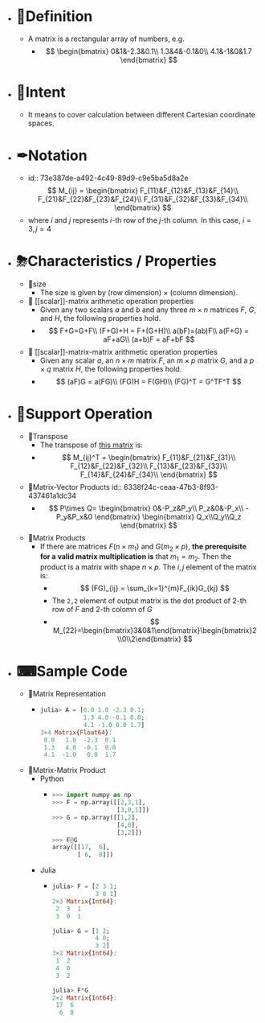 - # 📝Definition
	- A matrix is a rectangular array of numbers, e.g.
		- $$
		  \begin{bmatrix}
		  0&1&-2.3&0.1\\
		  1.3&4&-0.1&0\\
		  4.1&-1&0&1.7
		  \end{bmatrix}
		  $$
- # 🎯Intent
	- It means to cover calculation between different Cartesian coordinate spaces.
- # ✒Notation
	- id:: 73e387de-a492-4c49-89d9-c9e5ba5d8a2e
	  $$
	  M_{ij} = \begin{bmatrix}
	  F_{11}&F_{12}&F_{13}&F_{14}\\
	  F_{21}&F_{22}&F_{23}&F_{24}\\
	  F_{31}&F_{32}&F_{33}&F_{34}\\
	  \end{bmatrix}
	  $$
	- where $i$ and $j$ represents $i$-th row of the $j$-th column. In this case, $i=3,j=4$
- # ⛈Characteristics / Properties
	- 📌size
		- The size is given by (row dimension) $\times$ (column dimension).
	- 📌 [[scalar]]-matrix arithmetic operation properties
		- Given any two scalars $a$ and $b$ and any three $m\times n$ matrices $F$, $G$, and $H$, the following properties hold.
		- $$
		  F+G=G+F\\
		  (F+G)+H = F+(G+H)\\
		  a(bF)=(ab)F\\
		  a(F+G) = aF+aG\\
		  (a+b)F = aF+bF
		  $$
	- 📌 [[scalar]]-matrix-matrix arithmetic operation properties
		- Given any scalar $a$, an $n\times m$ matrix $F$, an $m\times p$ matrix $G$, and a $p\times q$ matrix $H$, the following properties hold.
		- $$
		  (aF)G = a(FG)\\
		  (FG)H = F(GH)\\
		  (FG)^T = G^TF^T
		  $$
- # 💫Support Operation
	- 📌Transpose
		- The transpose of [this matrix](((73e387de-a492-4c49-89d9-c9e5ba5d8a2e))) is:
		- $$
		  M_{ij}^T = 
		  \begin{bmatrix}
		  F_{11}&F_{21}&F_{31}\\
		  F_{12}&F_{22}&F_{32}\\
		  F_{13}&F_{23}&F_{33}\\
		  F_{14}&F_{24}&F_{34}\\
		  \end{bmatrix}
		  $$
	- 📌Matrix-Vector Products
	  id:: 6338f24c-ceaa-47b3-8f93-437461a1dc34
		- $$
		  P\times Q=
		  \begin{bmatrix}
		  0&-P_z&P_y\\
		  P_z&0&-P_x\\
		  -P_y&P_x&0
		  \end{bmatrix}
		  \begin{bmatrix}
		  Q_x\\Q_y\\Q_z
		  \end{bmatrix}
		  $$
	- 📌Matrix Products
		- If there are matrices $F$($n\times m_1$) and $G(m_2\times p)$, **the prerequisite for a valid matrix multiplication is** that $m_1=m_2$. Then the product is a matrix with shape $n\times p$. The $i,j$ element of the matrix is:
			- $$
			  (FG)_{ij} = \sum_{k=1}^{m}F_{ik}G_{kj}
			  $$
			- The `2,2` element of output matrix is the dot product of $2$-th row of $F$ and $2$-th colomn of $G$
			- $$
			  M_{22}=\begin{bmatrix}3&0&1\end{bmatrix}\begin{bmatrix}2\\0\\2\end{bmatrix}
			  $$
- # ⌨Sample Code
	- 📌Matrix Representation
		- ``` julia
		  julia> A = [0.0 1.0 -2.3 0.1;
		              1.3 4.0 -0.1 0.0;
		              4.1 -1.0 0.0 1.7]
		  3×4 Matrix{Float64}:
		   0.0   1.0  -2.3  0.1
		   1.3   4.0  -0.1  0.0
		   4.1  -1.0   0.0  1.7
		  ```
	- 📌Matrix-Matrix Product
		- Python
			- ```python
			  >>> import numpy as np
			  >>> F = np.array([[2,3,1],
			                    [3,0,1]])
			  >>> G = np.array([[1,2],
			                    [4,0],
			                    [3,2]])
			  >>> F@G
			  array([[17,  6],
			         [ 6,  8]])
			  ```
		- Julia
			- ``` julia
			  julia> F = [2 3 1;
			              3 0 1]
			  2×3 Matrix{Int64}:
			   2  3  1
			   3  0  1
			  
			  julia> G = [1 2;
			              4 0;
			              3 2]
			  3×2 Matrix{Int64}:
			   1  2
			   4  0
			   3  2
			  
			  julia> F*G
			  2×2 Matrix{Int64}:
			   17  6
			    6  8
			  ```